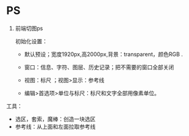 # PS

1. 前端切图ps

   初始化设置：

   - 默认预设；宽度1920px,高2000px,背景：transparent，颜色RGB .

   - 窗口：信息、字符、图层、历史记录；把不需要的窗口全部关闭

   - 视图：标尺 ；视图>显示：参考线

   - 编辑>首选项>单位与标尺：标尺和文字全部用像素单位。

     

工具：

- 选区，套索，魔棒：创造一块选区
- 参考线：从上面和左面拉取参考线